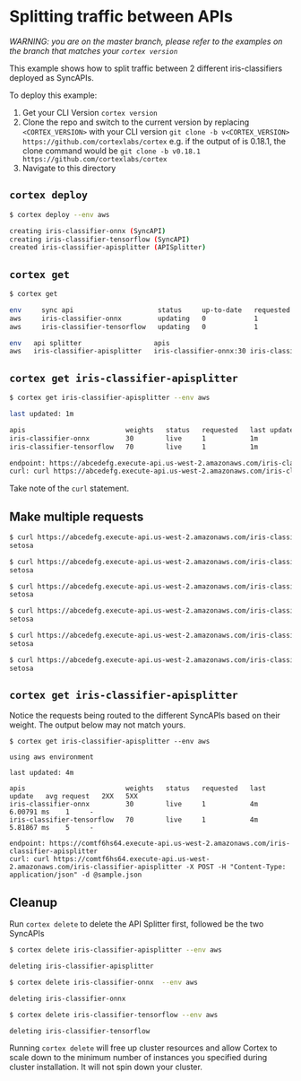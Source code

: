 # Splitting traffic between APIs

_WARNING: you are on the master branch, please refer to the examples on the branch that matches your `cortex version`_

This example shows how to split traffic between 2 different iris-classifiers deployed as SyncAPIs.


To deploy this example:
1. Get your CLI Version `cortex version`
1. Clone the repo and switch to the current version by replacing `<CORTEX_VERSION>` with your CLI version `git clone -b v<CORTEX_VERSION> https://github.com/cortexlabs/cortex` e.g. if the output of  is 0.18.1, the clone command would be `git clone -b v0.18.1 https://github.com/cortexlabs/cortex`
1. Navigate to this directory


## `cortex deploy`

```bash
$ cortex deploy --env aws

creating iris-classifier-onnx (SyncAPI)
creating iris-classifier-tensorflow (SyncAPI)
created iris-classifier-apisplitter (APISplitter)
```

## `cortex get`

```bash
$ cortex get

env     sync api                     status     up-to-date   requested   last update   avg request   2XX
aws     iris-classifier-onnx         updating   0            1           28s           -             -
aws     iris-classifier-tensorflow   updating   0            1           27s           -             -

env   api splitter                  apis                                                    last update
aws   iris-classifier-apisplitter   iris-classifier-onnx:30 iris-classifier-tensorflow:70   25s
```

## `cortex get iris-classifier-apisplitter`

```bash
$ cortex get iris-classifier-apisplitter --env aws

last updated: 1m

apis                         weights   status   requested   last update   avg request   2XX   5XX
iris-classifier-onnx         30        live     1           1m            -             -     -
iris-classifier-tensorflow   70        live     1           1m            -             -     -

endpoint: https://abcedefg.execute-api.us-west-2.amazonaws.com/iris-classifier-apisplitter
curl: curl https://abcedefg.execute-api.us-west-2.amazonaws.com/iris-classifier-apisplitter -X POST -H "Content-Type: application/json" -d @sample.json
```

Take note of the `curl` statement.

## Make multiple requests

```bash
$ curl https://abcedefg.execute-api.us-west-2.amazonaws.com/iris-classifier-apisplitter -X POST -H "Content-Type: application/json" -d @sample.json
setosa

$ curl https://abcedefg.execute-api.us-west-2.amazonaws.com/iris-classifier-apisplitter -X POST -H "Content-Type: application/json" -d @sample.json
setosa

$ curl https://abcedefg.execute-api.us-west-2.amazonaws.com/iris-classifier-apisplitter -X POST -H "Content-Type: application/json" -d @sample.json
setosa

$ curl https://abcedefg.execute-api.us-west-2.amazonaws.com/iris-classifier-apisplitter -X POST -H "Content-Type: application/json" -d @sample.json
setosa

$ curl https://abcedefg.execute-api.us-west-2.amazonaws.com/iris-classifier-apisplitter -X POST -H "Content-Type: application/json" -d @sample.json
setosa

$ curl https://abcedefg.execute-api.us-west-2.amazonaws.com/iris-classifier-apisplitter -X POST -H "Content-Type: application/json" -d @sample.json
setosa
```

## `cortex get iris-classifier-apisplitter`

Notice the requests being routed to the different SyncAPIs based on their weight. The output below may not match yours.

```
$ cortex get iris-classifier-apisplitter --env aws

using aws environment

last updated: 4m

apis                         weights   status   requested   last update   avg request   2XX   5XX
iris-classifier-onnx         30        live     1           4m            6.00791 ms    1     -
iris-classifier-tensorflow   70        live     1           4m            5.81867 ms    5     -

endpoint: https://comtf6hs64.execute-api.us-west-2.amazonaws.com/iris-classifier-apisplitter
curl: curl https://comtf6hs64.execute-api.us-west-2.amazonaws.com/iris-classifier-apisplitter -X POST -H "Content-Type: application/json" -d @sample.json
```

## Cleanup

Run `cortex delete` to delete the API Splitter first, followed be the two SyncAPIs

```bash
$ cortex delete iris-classifier-apisplitter --env aws

deleting iris-classifier-apisplitter

$ cortex delete iris-classifier-onnx  --env aws

deleting iris-classifier-onnx

$ cortex delete iris-classifier-tensorflow --env aws

deleting iris-classifier-tensorflow
```

Running `cortex delete` will free up cluster resources and allow Cortex to scale down to the minimum number of instances you specified during cluster installation. It will not spin down your cluster.
